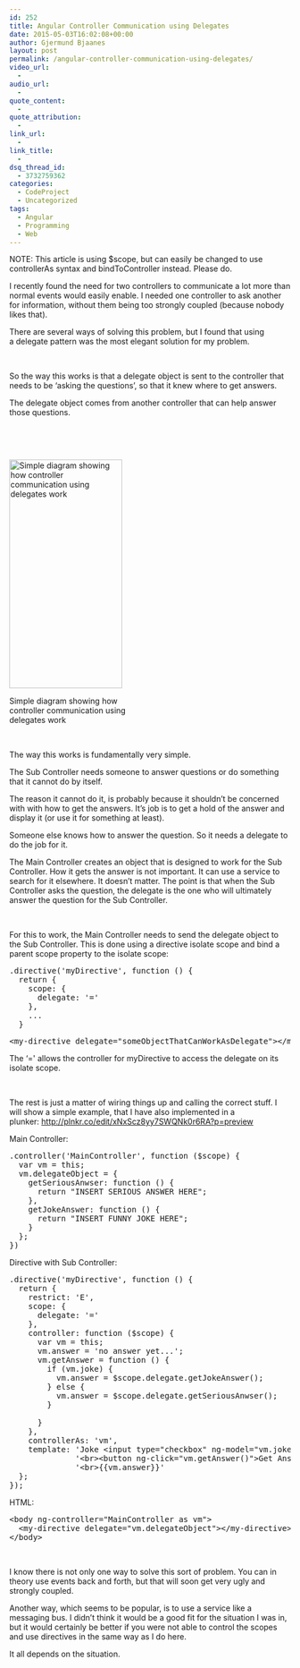 ```yaml
---
id: 252
title: Angular Controller Communication using Delegates
date: 2015-05-03T16:02:08+00:00
author: Gjermund Bjaanes
layout: post
permalink: /angular-controller-communication-using-delegates/
video_url:
  - 
audio_url:
  - 
quote_content:
  - 
quote_attribution:
  - 
link_url:
  - 
link_title:
  - 
dsq_thread_id:
  - 3732759362
categories:
  - CodeProject
  - Uncategorized
tags:
  - Angular
  - Programming
  - Web
---
```

NOTE: This article is using $scope, but can easily be changed to use controllerAs syntax and bindToController instead. Please do. 

I recently found the need for two controllers to communicate a lot more than normal events would easily enable. I needed one controller to ask another for information, without them being too strongly coupled (because nobody likes that).

<!--more-->
There are several ways of solving this problem, but I found that using a delegate pattern was the most elegant solution for my problem.

&nbsp;

So the way this works is that a delegate object is sent to the controller that needs to be ‘asking the questions’, so that it knew where to get answers.

The delegate object comes from another controller that can help answer those questions.

&nbsp;

&nbsp;

<div id="attachment_254" style="width: 212px" class="wp-caption aligncenter">
  <a href="http://gjermundbjaanes.com/wp-content/uploads/2015/05/Untitled-Diagram-1.jpg"><img class="size-full wp-image-254" src="http://gjermundbjaanes.com/wp-content/uploads/2015/05/Untitled-Diagram-1.jpg" alt="Simple diagram showing how controller communication using delegates work" width="202" height="409" srcset="http://gjermundbjaanes.com/wp-content/uploads/2015/05/Untitled-Diagram-1.jpg 202w, http://gjermundbjaanes.com/wp-content/uploads/2015/05/Untitled-Diagram-1-148x300.jpg 148w" sizes="(max-width: 202px) 100vw, 202px" /></a>
  
  <p class="wp-caption-text">
    Simple diagram showing how controller communication using delegates work
  </p>
</div>

&nbsp;

The way this works is fundamentally very simple.

The Sub Controller needs someone to answer questions or do something that it cannot do by itself.

The reason it cannot do it, is probably because it shouldn’t be concerned with with how to get the answers. It’s job is to get a hold of the answer and display it (or use it for something at least).

Someone else knows how to answer the question. So it needs a delegate to do the job for it.

The Main Controller creates an object that is designed to work for the Sub Controller. How it gets the answer is not important. It can use a service to search for it elsewhere. It doesn’t matter. The point is that when the Sub Controller asks the question, the delegate is the one who will ultimately answer the question for the Sub Controller.

&nbsp;

For this to work, the Main Controller needs to send the delegate object to the Sub Controller. This is done using a directive isolate scope and bind a parent scope property to the isolate scope:

<pre class="lang:js decode:true ">.directive('myDirective', function () {
  return {
    scope: {
      delegate: '='
    },
    ...
  }</pre>

<pre class="lang:default decode:true ">&lt;my-directive delegate="someObjectThatCanWorkAsDelegate"&gt;&lt;/my-directive&gt;</pre>

The &#8216;=' allows the controller for myDirective to access the delegate on its isolate scope.

&nbsp;

The rest is just a matter of wiring things up and calling the correct stuff. I will show a simple example, that I have also implemented in a plunker: <a href="http://plnkr.co/edit/xNxScz8yy7SWQNk0r6RA?p=preview" target="_blank">http://plnkr.co/edit/xNxScz8yy7SWQNk0r6RA?p=preview</a>

Main Controller:

<pre class="lang:default decode:true">.controller('MainController', function ($scope) {
  var vm = this;
  vm.delegateObject = {
    getSeriousAnwser: function () {
      return "INSERT SERIOUS ANSWER HERE";
    },
    getJokeAnswer: function () {
      return "INSERT FUNNY JOKE HERE";
    }
  };
})</pre>

Directive with Sub Controller:

<pre class="lang:default decode:true">.directive('myDirective', function () {
  return {
    restrict: 'E',
    scope: {
      delegate: '='
    },
    controller: function ($scope) {
      var vm = this;
      vm.answer = 'no answer yet...';
      vm.getAnswer = function () {
        if (vm.joke) {
          vm.answer = $scope.delegate.getJokeAnswer();
        } else {
          vm.answer = $scope.delegate.getSeriousAnwser();
        }
              
      }
    },
    controllerAs: 'vm',
    template: 'Joke &lt;input type="checkbox" ng-model="vm.joke" &gt;' +
              '&lt;br&gt;&lt;button ng-click="vm.getAnswer()"&gt;Get Answer&lt;/button&gt;' +
              '&lt;br&gt;{{vm.answer}}'
  };
});</pre>

HTML:

<pre class="lang:default decode:true ">&lt;body ng-controller="MainController as vm"&gt;
  &lt;my-directive delegate="vm.delegateObject"&gt;&lt;/my-directive&gt;
&lt;/body&gt;</pre>

&nbsp;

I know there is not only one way to solve this sort of problem. You can in theory use events back and forth, but that will soon get very ugly and strongly coupled.

Another way, which seems to be popular, is to use a service like a messaging bus. I didn’t think it would be a good fit for the situation I was in, but it would certainly be better if you were not able to control the scopes and use directives in the same way as I do here.

It all depends on the situation.

<div class="addtoany_share_save_container addtoany_content_bottom">
  <div class="a2a_kit a2a_kit_size_32 addtoany_list a2a_target" id="wpa2a_27">
    <a class="a2a_button_facebook" href="http://www.addtoany.com/add_to/facebook?linkurl=http%3A%2F%2Fgjermundbjaanes.com%2Fangular-controller-communication-using-delegates%2F&linkname=Angular%20Controller%20Communication%20using%20Delegates" title="Facebook" rel="nofollow" target="_blank"></a><a class="a2a_button_twitter" href="http://www.addtoany.com/add_to/twitter?linkurl=http%3A%2F%2Fgjermundbjaanes.com%2Fangular-controller-communication-using-delegates%2F&linkname=Angular%20Controller%20Communication%20using%20Delegates" title="Twitter" rel="nofollow" target="_blank"></a><a class="a2a_button_google_plus" href="http://www.addtoany.com/add_to/google_plus?linkurl=http%3A%2F%2Fgjermundbjaanes.com%2Fangular-controller-communication-using-delegates%2F&linkname=Angular%20Controller%20Communication%20using%20Delegates" title="Google+" rel="nofollow" target="_blank"></a><a class="a2a_dd addtoany_share_save" href="https://www.addtoany.com/share"></a>
  </div>
</div>